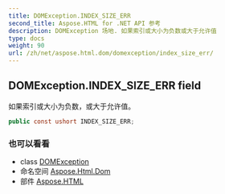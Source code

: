 ```yaml
---
title: DOMException.INDEX_SIZE_ERR
second_title: Aspose.HTML for .NET API 参考
description: DOMException 场地. 如果索引或大小为负数或大于允许值
type: docs
weight: 90
url: /zh/net/aspose.html.dom/domexception/index_size_err/
---
```

## DOMException.INDEX_SIZE_ERR field

如果索引或大小为负数，或大于允许值。

```csharp
public const ushort INDEX_SIZE_ERR;
```

### 也可以看看

* class [DOMException](../)
* 命名空间 [Aspose.Html.Dom](../../domexception/)
* 部件 [Aspose.HTML](../../../)


